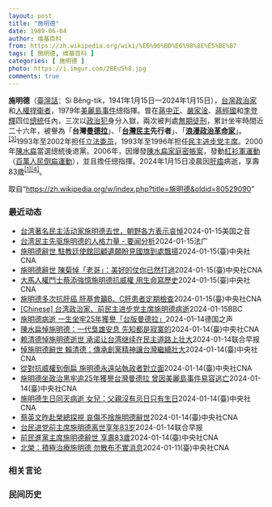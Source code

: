 ```yaml
---
layout: post
title: "施明德"
date: 1989-06-04
author: 维基百科
from: https://zh.wikipedia.org/wiki/%E6%96%BD%E6%98%8E%E5%BE%B7
tags: [ 施明德, 维基百科 ]
categories: [ 施明德 ]
photo: https://i.imgur.com/2BEu5h8.jpg
comments: true
---
```

<div class="mw-content-ltr mw-parser-output" lang="zh" dir="ltr">

<p><b>施明德</b>（<a href="/wiki/%E8%87%BA%E7%81%A3%E8%A9%B1" title="臺灣話">臺灣話</a>：<span lang="nan"><style data-mw-deduplicate="TemplateStyles:r58929728">.mw-parser-output .sans-serif{font-family:-apple-system,BlinkMacSystemFont,"Segoe UI",Roboto,Lato,"Helvetica Neue",Helvetica,Arial,sans-serif}</style><span class="sans-serif"><span lang="nan">Si Bêng-tik</span></span></span>，1941年1月15日—2024年1月15日），<a href="/wiki/%E5%8F%B0%E7%81%A3" class="mw-redirect" title="台灣">台灣</a><a href="/wiki/%E6%94%BF%E6%B2%BB%E5%AE%B6" title="政治家">政治家</a>和<a href="/wiki/%E4%BA%BA%E6%9D%83%E6%8D%8D%E5%8D%AB%E8%80%85" class="mw-redirect" title="人权捍卫者">人權捍衛者</a>，1979年<a href="/wiki/%E7%BE%8E%E9%BA%97%E5%B3%B6%E4%BA%8B%E4%BB%B6" title="美麗島事件">美麗島事件</a>總指揮。曾在<a href="/wiki/%E8%94%A3%E4%B8%AD%E6%AD%A3" title="蔣中正">蔣中正</a>、<a href="/wiki/%E5%9A%B4%E5%AE%B6%E6%B7%A6" title="嚴家淦">嚴家淦</a>、<a href="/wiki/%E8%94%A3%E7%B6%93%E5%9C%8B" title="蔣經國">蔣經國</a>和<a href="/wiki/%E6%9D%8E%E7%99%BB%E8%BC%9D" title="李登輝">李登輝</a>四位<a href="/wiki/%E4%B8%AD%E8%8F%AF%E6%B0%91%E5%9C%8B%E7%B8%BD%E7%B5%B1" title="中華民國總統">總統</a>任內，三次以<a href="/wiki/%E6%94%BF%E6%B2%BB%E7%8A%AF" title="政治犯">政治犯</a>身分入獄，兩次被判處<a href="/wiki/%E7%84%A1%E6%9C%9F%E5%BE%92%E5%88%91" title="無期徒刑">無期徒刑</a>，累計坐牢時間近二十六年，被譽為「<b>台灣<a href="/wiki/%E7%BA%B3%E5%B0%94%E9%80%8A%C2%B7%E6%9B%BC%E5%BE%B7%E6%8B%89" title="纳尔逊·曼德拉">曼德拉</a></b>」、「<b><a href="/wiki/%E5%8F%B0%E7%81%A3%E6%B0%91%E4%B8%BB%E5%8C%96" class="mw-redirect" title="台灣民主化">台灣民主</a>先行者</b>」、「<b><a href="/wiki/%E6%B5%AA%E6%BC%AB" class="mw-disambig" title="浪漫">浪漫</a><a href="/wiki/%E6%94%BF%E6%B2%BB%E9%9D%A9%E5%91%BD" class="mw-redirect" title="政治革命">政治</a><a href="/wiki/%E9%9D%A9%E5%91%BD%E5%AE%B6" title="革命家">革命家</a></b>」。<sup id="cite_ref-3" class="reference"><a href="#cite_note-3">[3]</a></sup>1993年至2002年担任<a href="/wiki/%E7%AB%8B%E6%B3%95%E5%A7%94%E5%91%98" class="mw-redirect" title="立法委员">立法委员</a>，1993年至1996年担任<a href="/wiki/%E6%B0%91%E4%B8%BB%E9%80%B2%E6%AD%A5%E9%BB%A8%E4%B8%BB%E5%B8%AD" title="民主進步黨主席">民主进步党主席</a>。2000年<a href="/wiki/%E9%99%B3%E6%B0%B4%E6%89%81" title="陳水扁">陳水扁</a>當選總統後退黨。2006年，因爆發<a href="/wiki/%E9%99%B3%E6%B0%B4%E6%89%81%E5%AE%B6%E5%BA%AD%E5%AF%86%E5%B8%B3%E6%A1%88" title="陳水扁家庭密帳案">陳水扁家庭密帳案</a>，發動<a href="/wiki/%E7%99%BE%E8%90%AC%E4%BA%BA%E6%B0%91%E5%80%92%E6%89%81%E9%81%8B%E5%8B%95" title="百萬人民倒扁運動">紅衫軍運動</a>（<a href="/wiki/%E7%99%BE%E8%90%AC%E4%BA%BA%E6%B0%91%E5%80%92%E6%89%81%E9%81%8B%E5%8B%95" title="百萬人民倒扁運動">百萬人民倒扁運動</a>），並且擔任總指揮。2024年1月15日凌晨因<a href="/wiki/%E8%82%9D%E7%99%8C" title="肝癌">肝癌</a>病逝，享壽83歲<sup id="cite_ref-tai20240115_1-1" class="reference"><a href="#cite_note-tai20240115-1">[1]</a></sup><sup id="cite_ref-cna20240115_4-0" class="reference"><a href="#cite_note-cna20240115-4">[4]</a></sup>。
</p>
<meta property="mw:PageProp/toc">
</div><!--esi <esi:include src="/esitest-fa8a495983347898/content" /> --><noscript><img src="https://login.wikimedia.org/wiki/Special:CentralAutoLogin/start?type=1x1" alt="" width="1" height="1" style="border: none; position: absolute;"></noscript>
<div class="printfooter" data-nosnippet="">取自“<a dir="ltr" href="https://zh.wikipedia.org/w/index.php?title=施明德&amp;oldid=80529090">https://zh.wikipedia.org/w/index.php?title=施明德&amp;oldid=80529090</a>”</div><div id="recent-news"><h3>最近动态</h3><ul><li><a href="https://nodebe4.github.io/waimei/2024-01-15/%E5%8F%B0%E6%B9%BE%E8%91%97%E5%90%8D%E6%B0%91%E4%B8%BB%E6%B4%BB%E5%8A%A8%E5%AE%B6%E6%96%BD%E6%98%8E%E5%BE%B7%E5%8E%BB%E4%B8%96-%E6%9C%9D%E9%87%8E%E5%90%84%E6%96%B9%E8%A1%A8%E7%A4%BA%E5%93%80%E6%82%BC" title="台湾著名民主活动家施明德去世，朝野各方表示哀悼—— Tue, 16 Jan 2024 02:06:48 GMT 资料照片：台湾著名民主活动家施明德。（2006年9月21日） 台湾民主活动家、执政...">台湾著名民主活动家施明德去世，朝野各方表示哀悼</a><time>2024-01-15</time><a class="tag">美国之音</a></li>
<li><a href="https://nodebe4.github.io/waimei/2024-01-15/%E5%8F%B0%E6%B9%BE%E6%B0%91%E4%B8%BB%E5%85%88%E9%A9%B1%E6%96%BD%E6%98%8E%E5%BE%B7%E7%9A%84%E4%BA%BA%E6%A0%BC%E5%8A%9B%E9%87%8F-%E8%A6%81%E9%97%BB%E5%88%86%E6%9E%90" title="台湾民主先驱施明德的人格力量 - 要闻分析—— 15/01/2024 - 20:48 台湾民进党前主席施明德1月15日辞世，享寿83岁。施明德是台湾从党外运动到民主化历程中，最具指标性人物。他无...">台湾民主先驱施明德的人格力量 - 要闻分析</a><time>2024-01-15</time><a class="tag">法广</a></li>
<li><a href="https://nodebe4.github.io/waimei/2024-01-15/%E6%96%BD%E6%98%8E%E5%BE%B7%E8%BE%AD%E4%B8%96-%E9%A7%90%E6%95%99%E5%BB%B7%E4%BD%BF%E9%A4%A8%E5%9B%9E%E9%A1%A7%E9%81%BA%E9%A1%98%E7%9B%BC%E8%A6%8B%E5%9C%8B%E6%97%97%E5%88%B0%E8%99%95%E9%A3%84%E6%8F%9A" title="施明德辭世 駐教廷使館回顧遺願盼見國旗到處飄揚—— （中央社記者黃雅詩台北15日電）身為天主教徒的民進黨前主席施明德今天辭世，駐教廷大使館發文回顧，施明德2019年曾拜訪使館並簽名留言，談到在異...">施明德辭世 駐教廷使館回顧遺願盼見國旗到處飄揚</a><time>2024-01-15</time><a class="tag">(臺)中央社CNA</a></li>
<li><a href="https://nodebe4.github.io/waimei/2024-01-15/%E6%96%BD%E6%98%8E%E5%BE%B7%E8%BE%AD%E4%B8%96-%E9%99%B3%E8%8F%8A%E6%82%BC-%E8%80%81%E5%93%A5-%E7%BE%8E%E5%A5%BD%E7%9A%84%E4%BB%97%E4%BD%A0%E5%B7%B2%E7%84%B6%E6%89%93%E9%81%8E" title="施明德辭世 陳菊悼「老哥」：美好的仗你已然打過—— 監察院長陳菊15日表示，施明德一生坎坷艱辛，他的離去「象徵著那個世代的結束」。圖為陳菊分享當年救援施明德活動舊照。（圖取自facebook.c...">施明德辭世 陳菊悼「老哥」：美好的仗你已然打過</a><time>2024-01-15</time><a class="tag">(臺)中央社CNA</a></li>
<li><a href="https://nodebe4.github.io/waimei/2024-01-15/%E5%A4%A7%E9%A6%AC%E4%BA%BA%E6%AC%8A%E9%AC%A5%E5%A3%AB%E8%94%A1%E6%B7%BB%E5%BC%B7%E6%86%B6%E6%96%BD%E6%98%8E%E5%BE%B7%E6%8A%97%E5%A8%81%E6%AC%8A-%E7%94%A8%E7%94%9F%E5%91%BD%E5%AF%AB%E6%AD%B7%E5%8F%B2" title="大馬人權鬥士蔡添強憶施明德抗威權 用生命寫歷史—— （中央社記者黃自強吉隆坡15日專電）前民進黨主席施明德病逝，大馬人權鬥士蔡添強回憶與施明德相識點滴，感佩施明德顛覆國民黨威權的勇氣，喚醒台灣的...">大馬人權鬥士蔡添強憶施明德抗威權 用生命寫歷史</a><time>2024-01-15</time><a class="tag">(臺)中央社CNA</a></li>
<li><a href="https://nodebe4.github.io/waimei/2024-01-15/%E6%96%BD%E6%98%8E%E5%BE%B7%E5%A4%9A%E6%AC%A1%E6%8A%97%E8%82%9D%E7%99%8C-%E8%82%9D%E5%9F%BA%E6%9C%83%E7%B1%B2B-C%E8%82%9D%E6%82%A3%E8%80%85%E5%AE%9A%E6%9C%9F%E6%AA%A2%E6%9F%A5" title="施明德多次抗肝癌 肝基會籲B、C肝患者定期檢查—— 民進黨前主席施明德15日凌晨辭世。（中央社檔案照片） （中央社記者曾以寧台北15日電）前民進黨主席施明德生前曾對抗肝癌。肝病防治學術基金會今天...">施明德多次抗肝癌 肝基會籲B、C肝患者定期檢查</a><time>2024-01-15</time><a class="tag">(臺)中央社CNA</a></li>
<li><a href="https://nodebe4.github.io/waimei/2024-01-15/Chinese-%E5%8F%B0%E6%B9%BE%E6%94%BF%E6%B2%BB%E5%AE%B6-%E5%89%8D%E6%B0%91%E4%B8%BB%E8%BF%9B%E6%AD%A5%E5%85%9A%E4%B8%BB%E5%B8%AD%E6%96%BD%E6%98%8E%E5%BE%B7%E7%97%85%E9%80%9D" title="[Chinese] 台湾政治家、前民主进步党主席施明德病逝—— 台湾政治家、前民主进步党主席施明德病逝 12 分钟前 图像来源，EPA 图像加注文字， 2006年，施明德带领台湾“百万倒扁红衫军...">[Chinese] 台湾政治家、前民主进步党主席施明德病逝</a><time>2024-01-15</time><a class="tag">BBC</a></li>
<li><a href="https://nodebe4.github.io/waimei/2024-01-14/%E6%96%BD%E6%98%8E%E5%BE%B7%E7%97%85%E9%80%9D-%E4%B8%80%E7%94%9F%E5%9D%90%E7%89%A225%E5%B9%B4%E7%8D%B2%E8%AD%BD-%E5%8F%B0%E7%89%88%E6%9B%BC%E5%BE%B7%E6%8B%89" title="施明德病逝 一生坐牢25年獲譽「台版曼德拉」—— 2024-01-15T04:56:20.219Z 台灣政治運動人士、民進黨前主席施明德病逝台北 （德國之聲中文網）台灣民主運動人士、民進黨前主席...">施明德病逝 一生坐牢25年獲譽「台版曼德拉」</a><time>2024-01-14</time><a class="tag">德国之声</a></li>
<li><a href="https://nodebe4.github.io/waimei/2024-01-14/%E9%99%B3%E6%B0%B4%E6%89%81%E6%82%BC%E6%96%BD%E6%98%8E%E5%BE%B7-%E4%B8%80%E4%BB%A3%E6%A2%9F%E9%9B%84%E5%AE%89%E6%81%AF-%E5%85%88%E7%9F%A5%E9%83%BD%E6%98%AF%E5%AF%82%E5%AF%9E%E7%9A%84" title="陳水扁悼施明德：一代梟雄安息 先知都是寂寞的—— 圖為1995年4月民進黨主席施明德（右）到台北市政府與市長陳水扁（左）會面。（中央社檔案照片） （中央社台北15日電）前民進黨主席施明德今天病逝...">陳水扁悼施明德：一代梟雄安息 先知都是寂寞的</a><time>2024-01-14</time><a class="tag">(臺)中央社CNA</a></li>
<li><a href="https://nodebe4.github.io/waimei/2024-01-14/%E8%B5%96%E6%B8%85%E5%BE%B7%E6%82%BC%E6%96%BD%E6%98%8E%E5%BE%B7%E9%80%9D%E4%B8%96-%E6%89%BF%E8%AF%BA%E8%AE%A9%E5%8F%B0%E6%B9%BE%E7%BB%A7%E7%BB%AD%E5%9C%A8%E6%B0%91%E4%B8%BB%E9%81%93%E8%B7%AF%E4%B8%8A%E5%A3%AE%E5%A4%A7" title="赖清德悼施明德逝世 承诺让台湾继续在民主道路上壮大—— 台湾民进党前主席施明德逝世后，民进党籍总统当选人赖清德发文悼念，感谢施明德为台湾做出的贡献，并承诺让台湾继续在民主的道路上壮大。 赖清德星...">赖清德悼施明德逝世 承诺让台湾继续在民主道路上壮大</a><time>2024-01-14</time><a class="tag">联合早报</a></li>
<li><a href="https://nodebe4.github.io/waimei/2024-01-14/%E6%82%BC%E6%96%BD%E6%98%8E%E5%BE%B7%E8%BE%AD%E4%B8%96-%E8%B3%B4%E6%B8%85%E5%BE%B7-%E5%82%B3%E6%89%BF%E5%89%B5%E9%BB%A8%E7%B2%BE%E7%A5%9E%E8%AE%93%E5%8F%B0%E7%81%A3%E7%B9%BC%E7%BA%8C%E5%A3%AF%E5%A4%A7" title="悼施明德辭世 賴清德：傳承創黨精神讓台灣繼續壯大—— （中央社台北15日電）前民進黨主席施明德今天病逝，總統當選人賴清德今天在臉書悼念表示，感謝施明德為台灣做出的貢獻，他也將帶領這個國家與黨，繼...">悼施明德辭世 賴清德：傳承創黨精神讓台灣繼續壯大</a><time>2024-01-14</time><a class="tag">(臺)中央社CNA</a></li>
<li><a href="https://nodebe4.github.io/waimei/2024-01-14/%E5%BE%9E%E5%B0%8D%E6%8A%97%E5%A8%81%E6%AC%8A%E5%88%B0%E5%80%92%E6%89%81-%E6%96%BD%E6%98%8E%E5%BE%B7%E6%B0%B8%E9%81%A0%E7%AB%99%E5%9F%B7%E6%94%BF%E8%80%85%E5%B0%8D%E7%AB%8B%E9%9D%A2" title="從對抗威權到倒扁 施明德永遠站執政者對立面—— 2006年施明德（圖）發起紅衫軍運動，要求總統陳水扁應為國務機要費等案負責下台。（中央社檔案照片） （中央社記者林敬殷台北15日電）民進黨前主席施...">從對抗威權到倒扁 施明德永遠站執政者對立面</a><time>2024-01-14</time><a class="tag">(臺)中央社CNA</a></li>
<li><a href="https://nodebe4.github.io/waimei/2024-01-14/%E6%96%BD%E6%98%8E%E5%BE%B7%E5%9D%90%E6%94%BF%E6%B2%BB%E9%BB%91%E7%89%A2%E9%80%BE25%E5%B9%B4%E7%8D%B2%E8%AD%BD%E5%8F%B0%E7%81%A3%E6%9B%BC%E5%BE%B7%E6%8B%89-%E6%9B%BE%E5%9B%A0%E7%BE%8E%E9%BA%97%E5%B3%B6%E4%BA%8B%E4%BB%B6%E6%98%93%E5%AE%B9%E9%80%83%E4%BA%A1" title="施明德坐政治黑牢逾25年獲譽台灣曼德拉 曾因美麗島事件易容逃亡—— 1980年3月18日，警備總部軍法處公開審理美麗島事件，施明德（中）步入法庭。（中央社檔案照片） （中央社記者林敬殷台北15日...">施明德坐政治黑牢逾25年獲譽台灣曼德拉 曾因美麗島事件易容逃亡</a><time>2024-01-14</time><a class="tag">(臺)中央社CNA</a></li>
<li><a href="https://nodebe4.github.io/waimei/2024-01-14/%E6%96%BD%E6%98%8E%E5%BE%B7%E7%94%9F%E6%97%A5%E5%90%8C%E5%A4%A9%E7%97%85%E9%80%9D-%E5%A5%B3%E5%85%92-%E7%88%B6%E8%A6%AA%E6%B2%92%E6%9C%89%E5%BF%8C%E6%97%A5%E5%8F%AA%E6%9C%89%E7%94%9F%E6%97%A5" title="施明德生日同天病逝 女兒：父親沒有忌日只有生日—— 前民進黨主席施明德15日病逝。（中央社檔案照片） （中央社台北15日電）前民進黨主席施明德今天病逝，他的女兒施笳、施蜜娜透過臉書表示，在他生日...">施明德生日同天病逝 女兒：父親沒有忌日只有生日</a><time>2024-01-14</time><a class="tag">(臺)中央社CNA</a></li>
<li><a href="https://nodebe4.github.io/waimei/2024-01-14/%E8%94%A1%E8%8B%B1%E6%96%87%E6%98%A8%E8%B5%B4%E6%A6%AE%E7%B8%BD%E6%8E%A2%E8%A6%96-%E5%93%80%E5%82%B7%E4%B8%8D%E6%8D%A8%E6%96%BD%E6%98%8E%E5%BE%B7%E8%BE%AD%E4%B8%96" title="蔡英文昨赴榮總探視 哀傷不捨施明德辭世—— （中央社記者葉素萍台北15日電）民進黨前主席施明德今天凌晨辭世，總統府發言人林聿禪表示，總統蔡英文昨天赴榮民總醫院探視施明德，稍早得知這項訊息後，總統...">蔡英文昨赴榮總探視 哀傷不捨施明德辭世</a><time>2024-01-14</time><a class="tag">(臺)中央社CNA</a></li>
<li><a href="https://nodebe4.github.io/waimei/2024-01-14/%E5%8F%B0%E6%B0%91%E8%BF%9B%E5%85%9A%E5%89%8D%E4%B8%BB%E5%B8%AD%E6%96%BD%E6%98%8E%E5%BE%B7%E7%A6%BB%E4%B8%96%E4%BA%AB%E5%B9%B483%E5%B2%81" title="台民进党前主席施明德离世享年83岁—— 近年来健康情况不佳的台湾民进党前主席施明德在星期一（1月15日），即他的生日当天离世，享年83岁。 综合台湾《联合报》、《自由时报》、壹苹新闻网和中时新闻...">台民进党前主席施明德离世享年83岁</a><time>2024-01-14</time><a class="tag">联合早报</a></li>
<li><a href="https://nodebe4.github.io/waimei/2024-01-14/%E5%89%8D%E6%B0%91%E9%80%B2%E9%BB%A8%E4%B8%BB%E5%B8%AD%E6%96%BD%E6%98%8E%E5%BE%B7%E8%BE%AD%E4%B8%96-%E4%BA%AB%E5%A3%BD83%E6%AD%B2" title="前民進黨主席施明德辭世 享壽83歲—— 前民進黨主席施明德15日病逝，享壽83歲。（中央社檔案照片） （中央社台北15日電）台北榮民總醫院今天表示，前民主進步黨主席施明德今天凌晨病逝，享壽83歲...">前民進黨主席施明德辭世 享壽83歲</a><time>2024-01-14</time><a class="tag">(臺)中央社CNA</a></li>
<li><a href="https://nodebe4.github.io/waimei/2024-01-11/%E5%8C%97%E6%A6%AE-%E7%A9%8D%E6%A5%B5%E6%B2%BB%E7%99%82%E6%96%BD%E6%98%8E%E5%BE%B7-%E5%8B%BF%E6%95%A3%E5%B8%83%E4%B8%8D%E5%AF%A6%E6%B6%88%E6%81%AF" title="北榮：積極治療施明德 勿散布不實消息—— 前民進黨主席施明德。（中央社檔案照片） （中央社記者曾以寧台北12日電）台北榮總今天表示，目前醫療團隊積極治療前民進黨主席施明德，呼籲各界勿散布不實消息...">北榮：積極治療施明德 勿散布不實消息</a><time>2024-01-11</time><a class="tag">(臺)中央社CNA</a></li>
</ul></div><div id="open-opinion"><h3>相关言论</h3><ul></ul></div><div id="mjls-record"><h3>民间历史</h3><ul></ul></div>